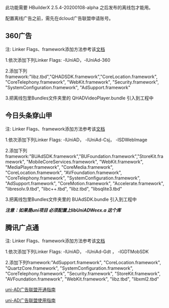 此功能需要 HBuilderX 2.5.4-20200108-alpha 之后发布的离线包才能用。

配置离线广告之前，需先在dcloud广告联盟申请账号。


## 360广告
注: Linker Flags、framework添加方法参考该[文档](/5PlusDocs/usemodule/iOSModuleConfig/common.md)

1.依次添加下列Linker Flags: -lUniAD，-lUniAd-360

2.添加下列framework:"libz.tbd","QHADSDK.framework","CoreLocation.framework",  "CoreTelephony.framework", "WebKit.framework",  "Security.framework",  "SystemConfiguration.framework",  "AdSupport.framework"

3.把离线包里Bundles文件夹里的 QHADVideoPlayer.bundle 引入到工程中


## 今日头条穿山甲
注: Linker Flags、framework添加方法参考该[文档](/5PlusDocs/usemodule/iOSModuleConfig/common.md)

1.依次添加下列Linker Flags: -lUniAD， -lUniAd-Csj， -lSDWebImage

2.添加下列framework:"BUAdSDK.framework","BUFoundation.framework","StoreKit.framework",  "MobileCoreServices.framework", "WebKit.framework",  "MediaPlayer.framework",  "CoreMedia.framework", "CoreLocation.framework",
      "AVFoundation.framework",
      "CoreTelephony.framework",
      "SystemConfiguration.framework",
      "AdSupport.framework",
      "CoreMotion.framework",
      "Accelerate.framework",
      "libresolv.9.tbd",
      "libc++.tbd",
      "libz.tbd",
      "libsqlite3.tbd"
	  
3.把离线包里Bundles文件夹里的 BUAdSDK.bundle 引入到工程中

 ***注意：如果是uni项目 必须配置上libUniADWeex.a  这个库***


## 腾讯广点通
注: Linker Flags、framework添加方法参考该[文档](/5PlusDocs/usemodule/iOSModuleConfig/common.md)

1.依次添加下列Linker Flags: -lUniAD， -lUniAd-Gdt ， -lGDTMobSDK

2.添加下列framework:"AdSupport.framework",
      "CoreLocation.framework",
      "QuartzCore.framework",
      "SystemConfiguration.framework",
      "CoreTelephony.framework",
      "Security.framework",
      "StoreKit.framework",
      "AVFoundation.framework",
      "WebKit.framework",
      "libz.tbd",
      "libxml2.tbd"

[uni-AD广告联盟开通指南](https://ask.dcloud.net.cn/article/36769)

[uni-AD广告联盟使用指南](https://ask.dcloud.net.cn/article/36718)
